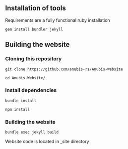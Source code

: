 ## Installation of tools
Requirements are a fully functional ruby installation

`gem install bundler jekyll`

## Building the website
### Cloning this repository
`git clone https://github.com/anubis-rs/Anubis-Website`

`cd Anubis-Website/`

### Install dependencies
`bundle install`

`npm install`

### Building the website
`bundle exec jekyll build`

Website code is located in \_site directory

